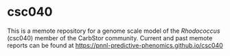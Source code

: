 # csc040

This is a memote repository for a genome scale model of the *Rhodococcus* (csc040) member of the CarbStor community.
Current and past memote reports can be found at https://pnnl-predictive-phenomics.github.io/csc040
